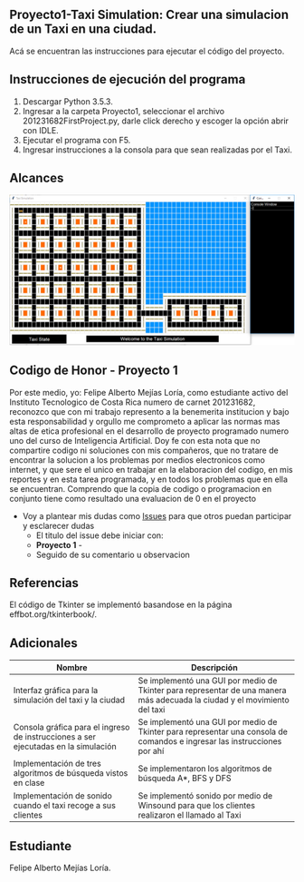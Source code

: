 ﻿
## Proyecto1-Taxi Simulation: Crear una simulacion de un Taxi en una ciudad.

Acá se encuentran las instrucciones para ejecutar el código del proyecto.

## Instrucciones de ejecución del programa

1. Descargar Python 3.5.3.
2. Ingresar a la carpeta Proyecto1, seleccionar el archivo 201231682FirstProject.py, darle click derecho y escoger la opción abrir con IDLE.
3. Ejecutar el programa con F5.
4. Ingresar instrucciones a la consola para que sean realizadas por el Taxi.

## Alcances

![alt text](https://github.com/fmejias/FelipeMejiasLoria-IA-117/blob/proyecto1/Proyectos/Proyecto1/ProjectImages/TaxiSimulation.PNG)

## Codigo de Honor - Proyecto 1
Por este medio, yo: Felipe Alberto Mejías Loría, como estudiante activo del Instituto Tecnologico de Costa Rica numero de carnet 201231682, reconozco que con mi trabajo represento a la benemerita institucion y bajo esta responsabilidad y orgullo me comprometo a aplicar las normas mas altas de etica profesional en el desarrollo de proyecto programado numero uno del curso de Inteligencia Artificial. Doy fe con esta nota que no compartire codigo ni soluciones con mis compañeros, que no tratare de encontrar la solucion a los problemas por medios electronicos como internet, y que sere el unico en trabajar en la elaboracion del codigo, en mis reportes y en esta tarea programada, y en todos los problemas que en ella se encuentran. Comprendo que la copia de codigo o programacion en conjunto tiene como resultado una evaluacion de 0 en el proyecto

* Voy a plantear mis dudas como [Issues](https://github.com/luiskarlos/IA-117/issues) para que otros puedan participar y esclarecer dudas
  * El titulo del issue debe iniciar con:
  * **Proyecto 1** - 
  * Seguido de su comentario u observacion


## Referencias

El código de Tkinter se implementó basandose en la página effbot.org/tkinterbook/. 

## Adicionales

| Nombre | Descripción |
| ---------- | ---------- |
| Interfaz gráfica para la simulación del taxi y la ciudad   | Se implementó una GUI por medio de Tkinter para representar de una manera más adecuada la ciudad y el movimiento del taxi   |
| Consola gráfica para el ingreso de instrucciones a ser ejecutadas en la simulación   | Se implementó una GUI por medio de Tkinter para representar una consola de comandos e ingresar las instrucciones por ahí   |
| Implementación de tres algoritmos de búsqueda vistos en clase   | Se implementaron los algoritmos de búsqueda A*, BFS y DFS   |
| Implementación de sonido cuando el taxi recoge a sus clientes   | Se implementó sonido por medio de Winsound para que los clientes realizaron el llamado al Taxi   |

## Estudiante

Felipe Alberto Mejías Loría.
